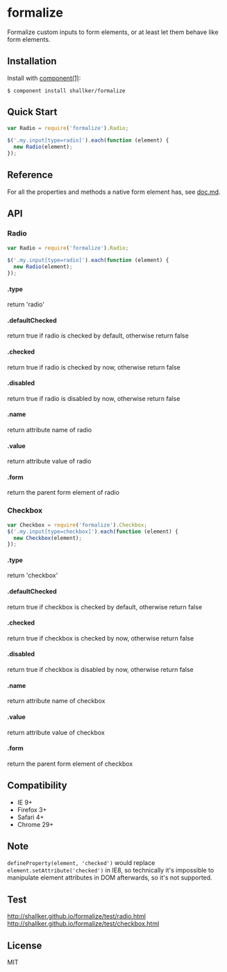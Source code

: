 
# formalize

  Formalize custom inputs to form elements, or at least let them behave like form elements.

## Installation

  Install with [component(1)](http://component.io):

    $ component install shallker/formalize

## Quick Start
```javascript
var Radio = require('formalize').Radio;

$('.my.input[type=radio]').each(function (element) {
  new Radio(element);
});
```

## Reference
For all the properties and methods a native form element has, see [doc.md](https://raw.github.com/shallker/formalize/master/doc.md).

## API
### Radio
```javascript
var Radio = require('formalize').Radio;

$('.my.input[type=radio]').each(function (element) {
  new Radio(element);
});
```

#### .type
return 'radio'

#### .defaultChecked
return true if radio is checked by default, otherwise return false

#### .checked
return true if radio is checked by now, otherwise return false

#### .disabled
return true if radio is disabled by now, otherwise return false

#### .name
return attribute name of radio

#### .value
return attribute value of radio

#### .form
return the parent form element of radio


### Checkbox
```javascript
var Checkbox = require('formalize').Checkbox;
$('.my.input[type=checkbox]').each(function (element) {
  new Checkbox(element);
});
```

#### .type
return 'checkbox'

#### .defaultChecked
return true if checkbox is checked by default, otherwise return false

#### .checked
return true if checkbox is checked by now, otherwise return false

#### .disabled
return true if checkbox is disabled by now, otherwise return false

#### .name
return attribute name of checkbox

#### .value
return attribute value of checkbox

#### .form
return the parent form element of checkbox


## Compatibility
- IE 9+
- Firefox 3+
- Safari 4+
- Chrome 29+

## Note
`defineProperty(element, 'checked')` would replace `element.setAttribute('checked')` in IE8, so technically it's impossible to manipulate element attributes in DOM afterwards, so it's not supported.

## Test
  http://shallker.github.io/formalize/test/radio.html   
  http://shallker.github.io/formalize/test/checkbox.html   


## License

  MIT
